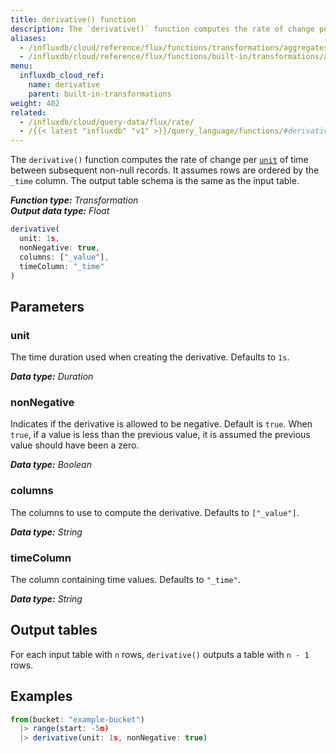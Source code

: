 ```yaml
---
title: derivative() function
description: The `derivative()` function computes the rate of change per unit of time between subsequent non-null records.
aliases:
  - /influxdb/cloud/reference/flux/functions/transformations/aggregates/derivative
  - /influxdb/cloud/reference/flux/functions/built-in/transformations/aggregates/derivative/
menu:
  influxdb_cloud_ref:
    name: derivative
    parent: built-in-transformations
weight: 402
related:
  - /influxdb/cloud/query-data/flux/rate/
  - /{{< latest "influxdb" "v1" >}}/query_language/functions/#derivative, InfluxQL – DERIVATIVE()
---
```


The `derivative()` function computes the rate of change per [`unit`](#unit) of time between subsequent non-null records.
It assumes rows are ordered by the `_time` column.
The output table schema is the same as the input table.

_**Function type:** Transformation_  
_**Output data type:** Float_

```js
derivative(
  unit: 1s,
  nonNegative: true,
  columns: ["_value"],
  timeColumn: "_time"
)
```

## Parameters

### unit
The time duration used when creating the derivative.
Defaults to `1s`.

_**Data type:** Duration_

### nonNegative
Indicates if the derivative is allowed to be negative. Default is `true`.
When `true`, if a value is less than the previous value, it is assumed the
previous value should have been a zero.

_**Data type:** Boolean_

### columns
The columns to use to compute the derivative.
Defaults to `["_value"]`.

_**Data type:** String_

### timeColumn
The column containing time values.
Defaults to `"_time"`.

_**Data type:** String_

## Output tables
For each input table with `n` rows, `derivative()` outputs a table with `n - 1` rows.

## Examples
```js
from(bucket: "example-bucket")
  |> range(start: -5m)
  |> derivative(unit: 1s, nonNegative: true)
```
